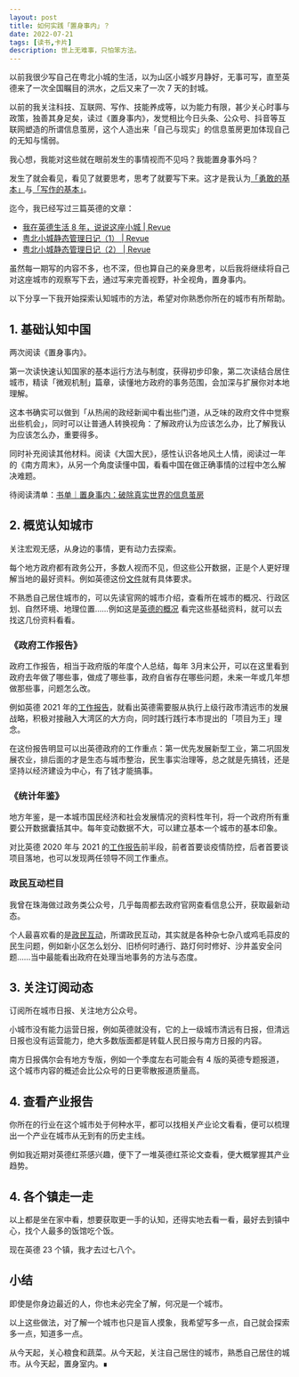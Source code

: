 ```yaml
---
layout: post
title: 如何实践「置身事内」？
date: 2022-07-21
tags: [读书,卡片]
description: 世上无难事，只怕笨方法。
---
```



以前我很少写自己在粤北小城的生活，以为山区小城岁月静好，无事可写，直至英德来了一次全国瞩目的洪水，之后又来了一次 7 天的封城。

以前的我关注科技、互联网、写作、技能养成等，以为能力有限，甚少关心时事与政策，独善其身足矣，读过《置身事内》，发觉相比今日头条、公众号、抖音等互联网塑造的所谓信息茧房，这个人造出来「自己与现实」的信息茧房更加体现自己的无知与懦弱。

我心想，我能对这些就在眼前发生的事情视而不见吗？我能置身事外吗？

发生了就会看见，看见了就要思考，思考了就要写下来。这才是我认为[「勇敢的基本」](http://newsletter.hardwaylab.com/issues/issue-690232)与[「写作的基本」](https://www.cnfeat.com/blog/2020/02/28/BasicWriting/)。

迄今，我已经写过三篇英德的文章：

- [我在英德生活 8 年，说说这座小城 | Revue](http://newsletter.hardwaylab.com/issues/8-1232661)
- [粤北小城静态管理日记（1） | Revue](http://newsletter.hardwaylab.com/issues/1-1261948)
- [粤北小城静态管理日记（2） | Revue](http://newsletter.hardwaylab.com/issues/2-1266606)

虽然每一期写的内容不多，也不深，但也算自己的亲身思考，以后我将继续将自己对这座城市的观察写下去，通过写来完善视野，补全视角，置身事内。

以下分享一下我开始探索认知城市的方法，希望对你熟悉你所在的城市有所帮助。

## 1. 基础认知中国

两次阅读《置身事内》。

第一次读快速认知国家的基本运行方法与制度，获得初步印象，第二次读结合居住城市，精读「微观机制」篇章，读懂地方政府的事务范围，会加深与扩展你对本地理解。

这本书确实可以做到「从热闹的政经新闻中看出些门道，从乏味的政府文件中觉察出些机会」，同时可以让普通人转换视角：了解政府认为应该怎么办，比了解我认为应该怎么办，重要得多。

同时补充阅读其他材料。阅读《大国大民》，感性认识各地风土人情，阅读过一年的《南方周末》，从另一个角度读懂中国，看看中国在做正确事情的过程中怎么解决难题。

待阅读清单：[书单｜置身事内：破除真实世界的信息茧房](https://www.douban.com/doulist/151331011/)

## 2. 概览认知城市

关注宏观无感，从身边的事情，更有动力去探索。

每个地方政府都有政务公开，多数人视而不见，但这些公开数据，正是个人更好理解当地的最好资料。例如英德这份[文件](http://www.yingde.gov.cn/zwgk/zwdt/zwyw/content/post_1584091.html)就有具体要求。

不熟悉自己居住城市的，可以先读官网的城市介绍，查看所在城市的概况、行政区划、自然环境、地理位置……例如这是[英德的概况](http://www.yingde.gov.cn/ydgk/sqgk/index.html)
[
](http://www.yingde.gov.cn/ydgk/sqgk/index.html)
看完这些基础资料，就可以去找这几份资料看看。

### 《政府工作报告》

政府工作报告，相当于政府版的年度个人总结，每年 3月末公开，可以在这里看到政府去年做了哪些事，做成了哪些事，政府自省存在哪些问题，未来一年或几年想做那些事，问题怎么改。

例如英德 2021 年的[工作报告](http://www.yingde.gov.cn/zwgk/zwdt/zwyw/content/post_1476753.html)，就看出英德需要服从执行上级行政市清远市的发展战略，积极对接融入大湾区的大方向，同时践行践行本市提出的「项目为王」理念。

在这份报告明显可以出英德政府的工作重点：第一优先发展新型工业，第二巩固发展农业，排后面的才是生态与城市整治，民生事实治理等，总之就是先搞钱，还是坚持以经济建设为中心，有了钱才能搞事。

### 《统计年鉴》

地方年鉴，是一本城市国民经济和社会发展情况的资料性年刊，将一个政府所有重要公开数据囊括其中。每年变动数据不大，可以建立基本一个城市的基本印象。

对比英德 2020 年与 2021 的[工作报告](http://www.yingde.gov.cn/attachment/0/76/76107/1517466.pdf)前半段，前者首要谈疫情防控，后者首要谈项目落地，也可以发现两任领导不同工作重点。

### 政民互动栏目

我曾在珠海做过政务类公众号，几乎每周都去政府官网查看信息公开，获取最新动态。

个人最喜欢看的是[政民互动](http://www.yingde.gov.cn/zmhd/index.html)，所谓政民互动，其实就是各种杂七杂八或鸡毛蒜皮的民生问题，例如新小区怎么划分、旧桥何时通行、路灯何时修好、沙井盖安全问题……当中最能看出政府在处理当地事务的方法与态度。

## 3. 关注订阅动态

订阅所在城市日报、关注地方公众号。

小城市没有能力运营日报，例如英德就没有，它的上一级城市清远有日报，但清远日报也没有运营能力，绝大多数版面都是转载人民日报与南方日报的内容。

南方日报偶尔会有地方专版，例如一个季度左右可能会有 4 版的英德专题报道，这个城市内容的概述会比公众号的日更零散报道质量高。

## 4. 查看产业报告

你所在的行业在这个城市处于何种水平，都可以找相关产业论文看看，便可以梳理出一个产业在城市从无到有的历史主线。

例如我近期对英德红茶感兴趣，便下了一堆英德红茶论文查看，便大概掌握其产业趋势。
[
](http://dara.gd.gov.cn/snnyxxlb/content/post_3949456.html)
## 4. 各个镇走一走

以上都是坐在家中看，想要获取更一手的认知，还得实地去看一看，最好去到镇中心，找个人最多的饭馆吃个饭。

现在英德 23 个镇，我才去过七八个。

## 小结

即使是你身边最近的人，你也未必完全了解，何况是一个城市。

以上这些做法，对了解一个城市也只是盲人摸象，我希望写多一点，自己就会探索多一点，知道多一点。

从今天起，关心粮食和蔬菜。从今天起，关注自己居住的城市，熟悉自己居住的城市。从今天起，置身室内。∎
